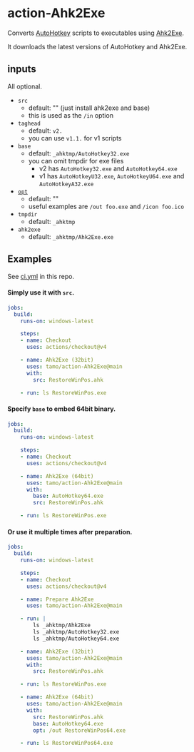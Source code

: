 # action-Ahk2Exe

Converts [AutoHotkey](https://github.com/AutoHotkey/AutoHotkey) scripts to executables using [Ahk2Exe](https://github.com/AutoHotkey/Ahk2Exe).

It downloads the latest versions of AutoHotkey and Ahk2Exe.

## inputs

All optional.

- `src`
  - default: "" (just install ahk2exe and base)
  - this is used as the `/in` option
- `taghead`
  - default: `v2.`
  - you can use `v1.1.` for v1 scripts
- `base`
  - default: `_ahktmp/AutoHotkey32.exe`
  - you can omit tmpdir for exe files
    - v2 has `AutoHotkey32.exe` and `AutoHotkey64.exe`
    - v1 has `AutoHotkeyU32.exe`, `AutoHotkeyU64.exe` and `AutoHotkeyA32.exe`
- [`opt`](https://www.autohotkey.com/docs/v2/Scripts.htm#param_pairs)
  - default: ""
  - useful examples are `/out foo.exe` and `/icon foo.ico`
- `tmpdir`
  - default: `_ahktmp`
- `ahk2exe`
  - default: `_ahktmp/Ahk2Exe.exe`

## Examples

See [ci.yml](https://github.com/tamo/action-Ahk2Exe/blob/main/.github/workflows/ci.yml) in this repo.

#### Simply use it with `src`.

```yaml
jobs:
  build:
    runs-on: windows-latest

    steps:
    - name: Checkout
      uses: actions/checkout@v4

    - name: Ahk2Exe (32bit)
      uses: tamo/action-Ahk2Exe@main
      with:
        src: RestoreWinPos.ahk

    - run: ls RestoreWinPos.exe
```

#### Specify `base` to embed 64bit binary.

```yaml
jobs:
  build:
    runs-on: windows-latest

    steps:
    - name: Checkout
      uses: actions/checkout@v4

    - name: Ahk2Exe (64bit)
      uses: tamo/action-Ahk2Exe@main
      with:
        base: AutoHotkey64.exe
        src: RestoreWinPos.ahk

    - run: ls RestoreWinPos.exe
```

#### Or use it multiple times after preparation.

```yaml
jobs:
  build:
    runs-on: windows-latest

    steps:
    - name: Checkout
      uses: actions/checkout@v4

    - name: Prepare Ahk2Exe
      uses: tamo/action-Ahk2Exe@main

    - run: |
        ls _ahktmp/Ahk2Exe
        ls _ahktmp/AutoHotkey32.exe
        ls _ahktmp/AutoHotkey64.exe

    - name: Ahk2Exe (32bit)
      uses: tamo/action-Ahk2Exe@main
      with:
        src: RestoreWinPos.ahk

    - run: ls RestoreWinPos.exe

    - name: Ahk2Exe (64bit)
      uses: tamo/action-Ahk2Exe@main
      with:
        src: RestoreWinPos.ahk
        base: AutoHotkey64.exe
        opt: /out RestoreWinPos64.exe

    - run: ls RestoreWinPos64.exe
```
